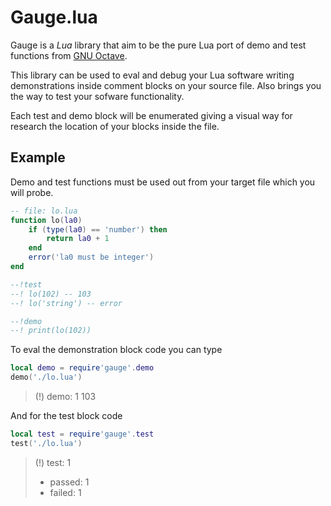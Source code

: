 # Gauge.lua

Gauge is a *Lua* library that aim to be the pure Lua port of demo and test functions
from [GNU Octave](https://octave.org).

This library can be used to eval and debug your Lua software writing demonstrations 
inside comment blocks on your source file. Also brings you the way to test your 
sofware functionality.

Each test and demo block will be enumerated giving a visual way for research the 
location of your blocks inside the file.

## Example

Demo and test functions must be used out from your target file which you will probe.

```lua
-- file: lo.lua
function lo(la0)
    if (type(la0) == 'number') then
        return la0 + 1
    end
    error('la0 must be integer')
end

--!test
--! lo(102) -- 103
--! lo('string') -- error

--!demo
--! print(lo(102))
```

To eval the demonstration block code you can type
```lua
local demo = require'gauge'.demo
demo('./lo.lua')
```

> (!) demo: 1
> 103

And for the test block code
```lua
local test = require'gauge'.test
test('./lo.lua')
```
> (!) test: 1
>
> * passed: 1
> * failed: 1
